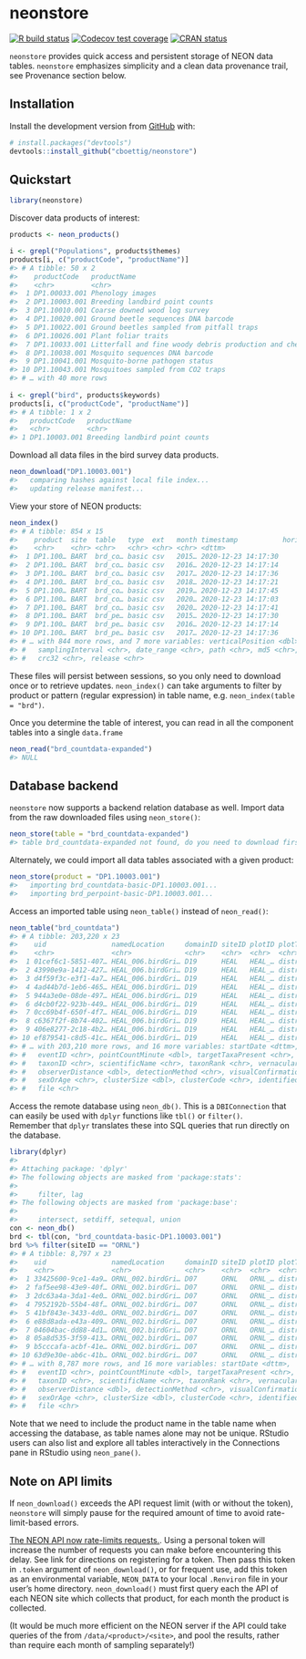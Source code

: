
<!-- README.md is generated from README.Rmd. Please edit that file -->

# neonstore

<!-- badges: start -->

[![R build
status](https://github.com/cboettig/neonstore/workflows/R-CMD-check/badge.svg)](https://github.com/cboettig/neonstore/actions)
[![Codecov test
coverage](https://codecov.io/gh/cboettig/neonstore/branch/master/graph/badge.svg)](https://codecov.io/gh/cboettig/neonstore?branch=master)
[![CRAN
status](https://www.r-pkg.org/badges/version/neonstore)](https://CRAN.R-project.org/package=neonstore)
<!-- badges: end -->

`neonstore` provides quick access and persistent storage of NEON data
tables. `neonstore` emphasizes simplicity and a clean data provenance
trail, see Provenance section below.

## Installation

Install the development version from [GitHub](https://github.com/) with:

``` r
# install.packages("devtools")
devtools::install_github("cboettig/neonstore")
```

## Quickstart

``` r
library(neonstore)
```

Discover data products of interest:

``` r
products <- neon_products()

i <- grepl("Populations", products$themes)
products[i, c("productCode", "productName")]
#> # A tibble: 50 x 2
#>    productCode   productName                                              
#>    <chr>         <chr>                                                    
#>  1 DP1.00033.001 Phenology images                                         
#>  2 DP1.10003.001 Breeding landbird point counts                           
#>  3 DP1.10010.001 Coarse downed wood log survey                            
#>  4 DP1.10020.001 Ground beetle sequences DNA barcode                      
#>  5 DP1.10022.001 Ground beetles sampled from pitfall traps                
#>  6 DP1.10026.001 Plant foliar traits                                      
#>  7 DP1.10033.001 Litterfall and fine woody debris production and chemistry
#>  8 DP1.10038.001 Mosquito sequences DNA barcode                           
#>  9 DP1.10041.001 Mosquito-borne pathogen status                           
#> 10 DP1.10043.001 Mosquitoes sampled from CO2 traps                        
#> # … with 40 more rows
 
i <- grepl("bird", products$keywords)
products[i, c("productCode", "productName")]
#> # A tibble: 1 x 2
#>   productCode   productName                   
#>   <chr>         <chr>                         
#> 1 DP1.10003.001 Breeding landbird point counts
```

Download all data files in the bird survey data products.

``` r
neon_download("DP1.10003.001")
#>   comparing hashes against local file index...
#>   updating release manifest...
```

View your store of NEON products:

``` r
neon_index()
#> # A tibble: 854 x 15
#>    product  site  table   type  ext   month timestamp           horizontalPosit…
#>    <chr>    <chr> <chr>   <chr> <chr> <chr> <dttm>                         <dbl>
#>  1 DP1.100… BART  brd_co… basic csv   2015… 2020-12-23 14:17:30               NA
#>  2 DP1.100… BART  brd_co… basic csv   2016… 2020-12-23 14:17:14               NA
#>  3 DP1.100… BART  brd_co… basic csv   2017… 2020-12-23 14:17:36               NA
#>  4 DP1.100… BART  brd_co… basic csv   2018… 2020-12-23 14:17:21               NA
#>  5 DP1.100… BART  brd_co… basic csv   2019… 2020-12-23 14:17:45               NA
#>  6 DP1.100… BART  brd_co… basic csv   2020… 2020-12-23 14:17:03               NA
#>  7 DP1.100… BART  brd_co… basic csv   2020… 2020-12-23 14:17:41               NA
#>  8 DP1.100… BART  brd_pe… basic csv   2015… 2020-12-23 14:17:30               NA
#>  9 DP1.100… BART  brd_pe… basic csv   2016… 2020-12-23 14:17:14               NA
#> 10 DP1.100… BART  brd_pe… basic csv   2017… 2020-12-23 14:17:36               NA
#> # … with 844 more rows, and 7 more variables: verticalPosition <dbl>,
#> #   samplingInterval <chr>, date_range <chr>, path <chr>, md5 <chr>,
#> #   crc32 <chr>, release <chr>
```

These files will persist between sessions, so you only need to download
once or to retrieve updates. `neon_index()` can take arguments to filter
by product or pattern (regular expression) in table name,
e.g. `neon_index(table = "brd")`.

Once you determine the table of interest, you can read in all the
component tables into a single `data.frame`

``` r
neon_read("brd_countdata-expanded")
#> NULL
```

## Database backend

`neonstore` now supports a backend relation database as well. Import
data from the raw downloaded files using `neon_store()`:

``` r
neon_store(table = "brd_countdata-expanded")
#> table brd_countdata-expanded not found, do you need to download first?
```

Alternately, we could import all data tables associated with a given
product:

``` r
neon_store(product = "DP1.10003.001")
#>   importing brd_countdata-basic-DP1.10003.001...
#>   importing brd_perpoint-basic-DP1.10003.001...
```

Access an imported table using `neon_table()` instead of `neon_read()`:

``` r
neon_table("brd_countdata")
#> # A tibble: 203,220 x 23
#>    uid                namedLocation     domainID siteID plotID plotType  pointID
#>    <chr>              <chr>             <chr>    <chr>  <chr>  <chr>     <chr>  
#>  1 01cef6c1-5851-407… HEAL_006.birdGri… D19      HEAL   HEAL_… distribu… C1     
#>  2 43990e9a-1412-427… HEAL_006.birdGri… D19      HEAL   HEAL_… distribu… C1     
#>  3 d4f59f3c-e3f1-4a7… HEAL_006.birdGri… D19      HEAL   HEAL_… distribu… C1     
#>  4 4ad44b7d-1eb6-465… HEAL_006.birdGri… D19      HEAL   HEAL_… distribu… C1     
#>  5 944a3e0e-08de-497… HEAL_006.birdGri… D19      HEAL   HEAL_… distribu… C1     
#>  6 d4cb0f22-923b-449… HEAL_006.birdGri… D19      HEAL   HEAL_… distribu… C1     
#>  7 0cc69b4f-650f-4f7… HEAL_006.birdGri… D19      HEAL   HEAL_… distribu… B1     
#>  8 c6367f2f-8b74-402… HEAL_006.birdGri… D19      HEAL   HEAL_… distribu… B1     
#>  9 406e8277-2c18-4b2… HEAL_006.birdGri… D19      HEAL   HEAL_… distribu… B1     
#> 10 ef879541-c8d5-41c… HEAL_006.birdGri… D19      HEAL   HEAL_… distribu… B1     
#> # … with 203,210 more rows, and 16 more variables: startDate <dttm>,
#> #   eventID <chr>, pointCountMinute <dbl>, targetTaxaPresent <chr>,
#> #   taxonID <chr>, scientificName <chr>, taxonRank <chr>, vernacularName <chr>,
#> #   observerDistance <dbl>, detectionMethod <chr>, visualConfirmation <chr>,
#> #   sexOrAge <chr>, clusterSize <dbl>, clusterCode <chr>, identifiedBy <chr>,
#> #   file <chr>
```

Access the remote database using `neon_db()`. This is a `DBIConnection`
that can easily be used with `dplyr` functions like `tbl()` or
`filter()`.  
Remember that `dplyr` translates these into SQL queries that run
directly on the database.

``` r
library(dplyr)
#> 
#> Attaching package: 'dplyr'
#> The following objects are masked from 'package:stats':
#> 
#>     filter, lag
#> The following objects are masked from 'package:base':
#> 
#>     intersect, setdiff, setequal, union
con <- neon_db()
brd <- tbl(con, "brd_countdata-basic-DP1.10003.001")
brd %>% filter(siteID == "ORNL")
#> # A tibble: 8,797 x 23
#>    uid                namedLocation     domainID siteID plotID plotType  pointID
#>    <chr>              <chr>             <chr>    <chr>  <chr>  <chr>     <chr>  
#>  1 33425600-9ce1-4a9… ORNL_002.birdGri… D07      ORNL   ORNL_… distribu… A1     
#>  2 faf5ee98-43e9-40f… ORNL_002.birdGri… D07      ORNL   ORNL_… distribu… A1     
#>  3 2dc63a4a-3da1-4e0… ORNL_002.birdGri… D07      ORNL   ORNL_… distribu… A1     
#>  4 7952192b-55b4-48f… ORNL_002.birdGri… D07      ORNL   ORNL_… distribu… A1     
#>  5 41bf843e-3433-4d0… ORNL_002.birdGri… D07      ORNL   ORNL_… distribu… A1     
#>  6 e88d8ada-e43a-409… ORNL_002.birdGri… D07      ORNL   ORNL_… distribu… A1     
#>  7 04604bac-dd88-4d1… ORNL_002.birdGri… D07      ORNL   ORNL_… distribu… A1     
#>  8 05a8d535-3f59-413… ORNL_002.birdGri… D07      ORNL   ORNL_… distribu… A1     
#>  9 b5cccafa-acbf-41e… ORNL_002.birdGri… D07      ORNL   ORNL_… distribu… A1     
#> 10 63d9e30e-ab6c-41b… ORNL_002.birdGri… D07      ORNL   ORNL_… distribu… A1     
#> # … with 8,787 more rows, and 16 more variables: startDate <dttm>,
#> #   eventID <chr>, pointCountMinute <dbl>, targetTaxaPresent <chr>,
#> #   taxonID <chr>, scientificName <chr>, taxonRank <chr>, vernacularName <chr>,
#> #   observerDistance <dbl>, detectionMethod <chr>, visualConfirmation <chr>,
#> #   sexOrAge <chr>, clusterSize <dbl>, clusterCode <chr>, identifiedBy <chr>,
#> #   file <chr>
```

Note that we need to include the product name in the table name when
accessing the database, as table names alone may not be unique. RStudio
users can also list and explore all tables interactively in the
Connections pane in RStudio using `neon_pane()`.

## Note on API limits

If `neon_download()` exceeds the API request limit (with or without the
token), `neonstore` will simply pause for the required amount of time to
avoid rate-limit-based errors.

[The NEON API now rate-limits
requests.](https://data.neonscience.org/data-api/rate-limiting/#api-tokens).
Using a personal token will increase the number of requests you can make
before encountering this delay. See link for directions on registering
for a token. Then pass this token in `.token` argument of
`neon_download()`, or for frequent use, add this token as an
environmental variable, `NEON_DATA` to your local `.Renviron` file in
your user’s home directory. `neon_download()` must first query each the
API of each NEON site which collects that product, for each month the
product is collected.

(It would be much more efficient on the NEON server if the API could
take queries of the from `/data/<product>/<site>`, and pool the results,
rather than require each month of sampling separately\!)
